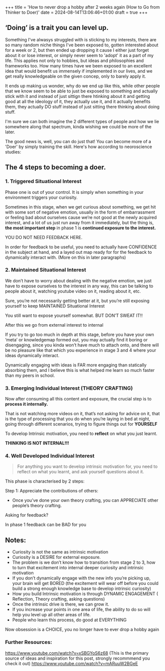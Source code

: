 +++
title = 'How to never drop a hobby after 2 weeks again (How to Go from Thinker to Doer)'
date = 2024-08-14T13:06:46+01:00
draft = true
+++


## ‘Doing’ is a trait you can level up.

Something I've alwasys struggled with is sticking to my interests, there are so many random niche things I've been exposed to, gotten interested about for a week or 2, but then ended up dropping it cause I either just forget about it or lose interest, or simply never seem to 'adopt' it as a part of my life. This applies not only to hobbies, but ideas and philosophies and frameworks too. How many times have we been exposed to an excellent idea that would benefit us immensely if implemented in our lives, and we get really knowledgeable on the given concep, only to barely apply it.

It ends up making us wonder, why do we end up like this, while other people that we know seem to be able to just be exposed to something and actually stick with it and instead of just sittign there htinking about it and getting good at all the ideology of it, they actually use it, and it actually benefits them, they actually DO stuff instead of just sitting there thinking about doing stuff.

I'm sure we can both imagine the 2 different types of people and how we lie somewhere along that spectrum, kinda wishing we could be more of the later.

The good news is, well, you can do just that! You can become more of a 'Doer' by simply training the skill. Here's how according to neoroscience studies:

## The 4 steps to becoming a doer.

### 1. Triggered Situational Interest

Phase one is out of your control. It is simply when something in your environment triggers your curiosity.

Sometimes in this stage, when we get curious about something, we get hit with some sort of negative emotion, usually in the form of embarrassment or feeling bad about ourselves cause we’re not good at the newly acquired interest, and a lot of us just run away from it immediately, but the thing is, **the most important step** in phase 1 is **continued exposure to the interest.**

YOU DO NOT NEED FEEDBACK HERE.

In order for feedback to be useful, you need to actually have CONFIDENCE in the subject at hand, and a layed out map ready for for the feedback to dynamically interact with. (More on this in later paragraphs)

### 2. Maintained Situational Interest

We don’t have to worry about dealing with the negative emotion, we just have to expose ourselves to the interest in any way, this can be talking to people about it, watching youtube video on it, reading about it, etc.

Sure, you’re not necessarily getting better at it, but you’re still exposing yourself to keep MAINTAINED Situational Interest

You still want to expose yourself somewhat. BUT DON’T SWEAT IT!!

After this we go from external interest to internal

If you try to go too much in depth at this stage, before you have your own ‘meta’ or knowledgemap formed out, you may actually find it boring or disengaging, since you kinda won’t have much to attach onto, and there will be no pleasure like that which you experience in stage 3 and 4 where your ideas dynamically interact.

Dynamically engaging with ideas is FAR more engaging than statically absorbing them, and I believe this is what helped me learn so much faster than my peers in school.

### 3. Emerging Individual Interest (THEORY CRAFTING)

Now after consuming all this content and exposure, the crucial step is to **process it internally.**

That is not watching more videos on it, that’s not asking for advice on it, that is the type of processing that you do when you’re laying in bed at night, going through different scenarios, trying to figure things out for **YOURSELF**

To develop Intrinsic motivation, you need to **reflect** on what you just learnt.

**THINKING IS NOT INTERNAL!!!**

### 4. Well Developed Individual Interest

> For anything you want to develop intrinsic motivation for, you need to reflect on what you learnt, and ask yourself questions about it.
> 

This phase is characterised by 2 steps:

Step 1: Appreciate the contributions of others:

- Once you’ve done your own theory crafting, you can APPRECIATE other people’s theory crafting.

Asking for feedback?

In phase 1 feedback can be BAD for you

## Notes:

- Curiosity is not the same as intrinsic motivation
- Curiosity is a DESIRE for external exposure.
- The problem is we don’t know how to transition from stage 2 to 3, how to turn that excitement into internal deeper curiosity and intrinsic motivation
- If you don’t dynamically engage with the new info you’re picking up, your brain will get BORED (the excitement will wear off before you could build a strong enough knowledge base to develop intrinsic curiosity)
- How you build Intrinsic motivation is through DYNAMIC ENGAGEMENT ( Reflection, Theory crafting, asking questions)
- Once the intrinsic drive is there, we can grow it.
- If you increase your points in one area of life, the ability to do so will help you level up all other areas of life.
- People who learn this process, do good at EVERYTHING

Now obsession is a CHOICE, you no longer have to ever drop a hobby again



### Further Resources:

https://www.youtube.com/watch?v=xSBGYoS6z68 (This is the primary source of ideas and inspiration for this post, strongly recommmend you check it out)
https://www.youtube.com/watch?v=mARuuW2BGeE
